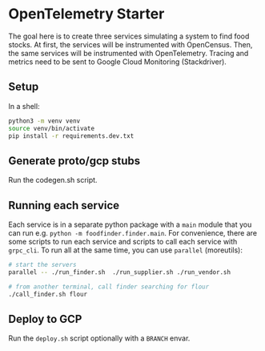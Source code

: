 # OpenTelemetry Starter

The goal here is to create three services simulating a system to find food
stocks. At first, the services will be instrumented with OpenCensus. Then,
the same services will be instrumented with OpenTelemetry. Tracing and
metrics need to be sent to Google Cloud Monitoring (Stackdriver).

## Setup

In a shell:
```sh
python3 -m venv venv
source venv/bin/activate
pip install -r requirements.dev.txt
```

## Generate proto/gcp stubs

Run the codegen.sh script.

## Running each service
Each service is in a separate python package with a `main` module that you
can run e.g. `python -m foodfinder.finder.main`. For convenience, there are
some scripts to run each service and scripts to call each service with
`grpc_cli`. To run all at the same time, you can use `parallel` (moreutils):

```sh
# start the servers
parallel -- ./run_finder.sh  ./run_supplier.sh ./run_vendor.sh

# from another terminal, call finder searching for flour
./call_finder.sh flour
```

## Deploy to GCP
Run the `deploy.sh` script optionally with a `BRANCH` envar.

